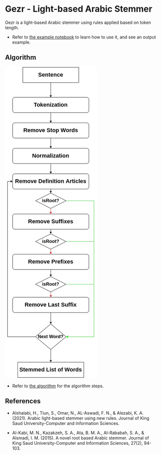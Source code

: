 # Gezr - Light-based Arabic Stemmer 

Gezr is a light-based Arabic stemmer using rules applied based on token length.

- Refer to [the example notebook](Example.ipynb) to learn how to use it, and see an output example.

## Algorithm
![](imgs/Arstem.algo.jpg)

- Refer to [the algorithm](Algorithm.md) for the algorithm steps.

## References

- Alshalabi, H., Tiun, S., Omar, N., AL-Aswadi, F. N., & Alezabi, K. A. (2021). Arabic light-based stemmer using new rules. Journal of King Saud University-Computer and Information Sciences.

- Al-Kabi, M. N., Kazakzeh, S. A., Ata, B. M. A., Al-Rababah, S. A., & Alsmadi, I. M. (2015). A novel root based Arabic stemmer. Journal of King Saud University-Computer and Information Sciences, 27(2), 94-103.

